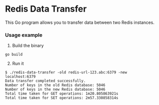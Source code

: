 # Redis Data Transfer

This Go program allows you to transfer data between two Redis instances.

### Usage example
1. Build the binary
```
go build
```

2. Run it
```
$ ./redis-data-transfer -old redis-url-123.abc:6379 -new localhost:6379
Data transfer completed successfully.
Number of keys in the old Redis database: 5046
Number of keys in the new Redis database: 5046
Total time taken for GET operations: 1m20.805863921s
Total time taken for SET operations: 2m57.330858314s
```